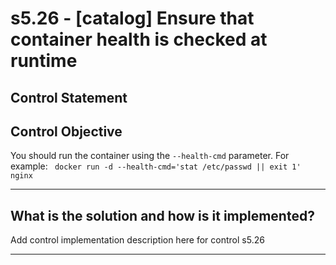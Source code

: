 # s5.26 - \[catalog\] Ensure that container health is checked at runtime

## Control Statement

## Control Objective

You should run the container using the `--health-cmd` parameter.    For example:  ```  docker run -d --health-cmd='stat /etc/passwd || exit 1' nginx  ```

______________________________________________________________________

## What is the solution and how is it implemented?

Add control implementation description here for control s5.26

______________________________________________________________________
